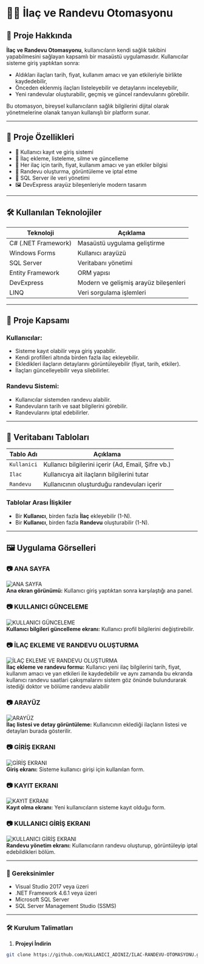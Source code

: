 # 💊📅 İlaç ve Randevu Otomasyonu

## 📘 Proje Hakkında

**İlaç ve Randevu Otomasyonu**, kullanıcıların kendi sağlık takibini yapabilmesini sağlayan kapsamlı bir masaüstü uygulamasıdır. Kullanıcılar sisteme giriş yaptıktan sonra:

- Aldıkları ilaçları tarih, fiyat, kullanım amacı ve yan etkileriyle birlikte kaydedebilir,
- Önceden eklenmiş ilaçları listeleyebilir ve detaylarını inceleyebilir,
- Yeni randevular oluşturabilir, geçmiş ve güncel randevularını görebilir.

Bu otomasyon, bireysel kullanıcıların sağlık bilgilerini dijital olarak yönetmelerine olanak tanıyan kullanışlı bir platform sunar.

---

## 🎯 Proje Özellikleri

- 🔐 Kullanıcı kayıt ve giriş sistemi  
- 💊 İlaç ekleme, listeleme, silme ve güncelleme  
- 📄 Her ilaç için tarih, fiyat, kullanım amacı ve yan etkiler bilgisi  
- 📅 Randevu oluşturma, görüntüleme ve iptal etme  
- 🧠 SQL Server ile veri yönetimi  
- 🖼️ DevExpress arayüz bileşenleriyle modern tasarım  

---

## 🛠️ Kullanılan Teknolojiler

| Teknoloji           | Açıklama                                  |
|---------------------|-------------------------------------------|
| C# (.NET Framework)  | Masaüstü uygulama geliştirme              |
| Windows Forms       | Kullanıcı arayüzü                         |
| SQL Server          | Veritabanı yönetimi                       |
| Entity Framework    | ORM yapısı                               |
| DevExpress          | Modern ve gelişmiş arayüz bileşenleri    |
| LINQ                | Veri sorgulama işlemleri                  |

---

## 🧭 Proje Kapsamı

### Kullanıcılar:
- Sisteme kayıt olabilir veya giriş yapabilir.  
- Kendi profilleri altında birden fazla ilaç ekleyebilir.  
- Ekledikleri ilaçların detaylarını görüntüleyebilir (fiyat, tarih, etkiler).  
- İlaçları güncelleyebilir veya silebilirler.  

### Randevu Sistemi:
- Kullanıcılar sistemden randevu alabilir.  
- Randevuların tarih ve saat bilgilerini görebilir.  
- Randevularını iptal edebilirler.

---

## 🔌 Veritabanı Tabloları

| Tablo Adı    | Açıklama                                          |
|--------------|---------------------------------------------------|
| `Kullanici`  | Kullanıcı bilgilerini içerir (Ad, Email, Şifre vb.) |
| `Ilac`       | Kullanıcıya ait ilaçların bilgilerini tutar         |
| `Randevu`    | Kullanıcının oluşturduğu randevuları içerir          |

### Tablolar Arası İlişkiler

- Bir **Kullanıcı**, birden fazla **İlaç** ekleyebilir (1-N).  
- Bir **Kullanıcı**, birden fazla **Randevu** oluşturabilir (1-N).  

---

## 🖼️ Uygulama Görselleri

###  📷 ANA SAYFA
![ANA SAYFA](./images/Ekran%20görüntüsü%202025-04-25%20145426.png)  
**Ana ekran görünümü:** Kullanıcı giriş yaptıktan sonra karşılaştığı ana panel.

### 📷 KULLANICI GÜNCELEME 
![KULLANICI GÜNCELEME](./images/Ekran%20görüntüsü%202025-04-25%20145500.png)  
**Kullanıcı bilgileri güncelleme ekranı:** Kullanıcı profil bilgilerini değiştirebilir.

### 📷 İLAÇ EKLEME VE RANDEVU OLUŞTURMA
![İLAÇ EKLEME VE RANDEVU OLUŞTURMA](./images/Ekran%20görüntüsü%202025-04-25%20150023.png)  
**İlaç ekleme  ve randevu formu:** Kullanıcı yeni ilaç bilgilerini tarih, fiyat, kullanım amacı ve yan etkileri ile kaydedebilir ve aynı zamanda bu ekranda kullanıcı randevu saatlari çakışmalarını  sistem  göz önünde bulundurarak istediği doktor ve bölüme randevu alabilir

### 📷 ARAYÜZ  
![ARAYÜZ](./images/Ekran%20görüntüsü%202025-04-25%20150231.png)  
**İlaç listesi ve detay görüntüleme:** Kullanıcının eklediği ilaçların listesi ve detayları burada gösterilir.

### 📷 GİRİŞ EKRANI 
![GİRİŞ EKRANI](./images/Ekran%20görüntüsü%202025-04-25%20150458.png)  
**Giriş ekranı:** Sisteme kullanıcı girişi için kullanılan form.

### 📷 KAYIT EKRANI  
![KAYIT EKRANI](./images/Ekran%20görüntüsü%202025-04-25%20150522.png)  
**Kayıt olma ekranı:** Yeni kullanıcıların sisteme kayıt olduğu form.

### 📷 KULLANICI GİRİŞ EKRANI
![ KULLANICI GİRİŞ EKRANI](./images/Ekran%20görüntüsü%202025-04-25%20150805.png)  
**Randevu yönetim ekranı:** Kullanıcıların randevu oluşturup, görüntüleyip iptal edebildikleri bölüm.

---

### 📌 Gereksinimler

- Visual Studio 2017 veya üzeri  
- .NET Framework 4.6.1 veya üzeri  
- Microsoft SQL Server  
- SQL Server Management Studio (SSMS)  

---

### 🛠️ Kurulum Talimatları

1. **Projeyi İndirin**  
```bash
git clone https://github.com/KULLANICI_ADINIZ/ILAC-RANDEVU-OTOMASYONU.git
